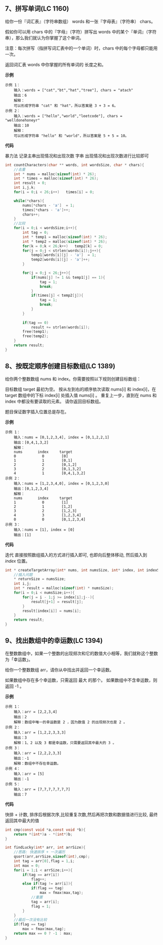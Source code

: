 ## 7、拼写单词(LC 1160)

给你一份『词汇表』（字符串数组） words 和一张『字母表』（字符串） chars。

假如你可以用 chars 中的『字母』（字符）拼写出 words 中的某个『单词』（字符串），那么我们就认为你掌握了这个单词。

注意：每次拼写（指拼写词汇表中的一个单词）时，chars 中的每个字母都只能用一次。

返回词汇表 words 中你掌握的所有单词的 长度之和。

**示例**

```
示例 1：
    输入：words = ["cat","bt","hat","tree"], chars = "atach"
    输出：6
    解释： 
    可以形成字符串 "cat" 和 "hat"，所以答案是 3 + 3 = 6。
示例 2：
    输入：words = ["hello","world","leetcode"], chars = "welldonehoneyr"
    输出：10
    解释：
    可以形成字符串 "hello" 和 "world"，所以答案是 5 + 5 = 10。
```

**代码**

暴力法 记录主串出现情况和出现次数   字串 出现情况和出现次数进行比较即可

```c
int countCharacters(char ** words, int wordsSize, char * chars){
    //去重
    int * nums = malloc(sizeof(int) * 26);
    int * times = malloc(sizeof(int) * 26);
    int result = 0;
    int i,j,k;
    for(i = 0;i < 26;i++)   times[i] = 0;

    while(*chars){
        nums[*chars - 'a']  = 1;
        times[*chars - 'a']++;
        chars++;
    }
    //比较
    for(i = 0;i < wordsSize;i++){
        int tag = 0;
        int * temp1 = malloc(sizeof(int) * 26);
        int * temp2 = malloc(sizeof(int) * 26);
        for(k = 0;k < 26;k++)   temp2[k] = 0;
        for(j = 0;j < strlen(words[i]);j++){
            temp1[words[i][j] - 'a']  = 1;
            temp2[words[i][j] - 'a']++;
        }

        for(j = 0;j < 26;j++){
            if(nums[j] != 1 && temp1[j] == 1){
                tag = 1;
                break;
            } 
            if(times[j] < temp2[j]){
                tag = 1;
                break;
            }
        }
        
        if(tag == 0)
            result += strlen(words[i]);
        free(temp1);
        free(temp2);
    }
    return result;
}
```



## 8、按既定顺序创建目标数组(LC 1389)

给你两个整数数组 nums 和 index。你需要按照以下规则创建目标数组：

目标数组 target 最初为空。
按从左到右的顺序依次读取 nums[i] 和 index[i]，在 target 数组中的下标 index[i] 处插入值 nums[i] 。
重复上一步，直到在 nums 和 index 中都没有要读取的元素。
请你返回目标数组。

题目保证数字插入位置总是存在。

**示例**

```
示例 1：
    输入：nums = [0,1,2,3,4], index = [0,1,2,2,1]
    输出：[0,4,1,3,2]
    解释：
    nums       index     target
    0            0        [0]
    1            1        [0,1]
    2            2        [0,1,2]
    3            2        [0,1,3,2]
    4            1        [0,4,1,3,2]
示例 2：
    输入：nums = [1,2,3,4,0], index = [0,1,2,3,0]
    输出：[0,1,2,3,4]
    解释：
    nums       index     target
    1            0        [1]
    2            1        [1,2]
    3            2        [1,2,3]
    4            3        [1,2,3,4]
    0            0        [0,1,2,3,4]
示例 3：
    输入：nums = [1], index = [0]
    输出：[1]
```

**代码**

迭代 直接按照数组插入的方式进行插入即可, 也即向后整体移动, 然后插入到 *index* 位置。

```c
int * createTargetArray(int* nums, int numsSize, int* index, int indexSize, int* returnSize){
    //插入问题
    * returnSize = numsSize;
    int i,j; 
    int * result = malloc(sizeof(int) * numsSize);
    for(i = 0;i < numsSize;i++){
        for(j = i - 1;j >= index[i];j--){
            result[j+1] = result[j];
        }
        result[index[i]] = nums[i];
    }
    return result;
}
```



## 9、找出数组中的幸运数(LC 1394)

在整数数组中，如果一个整数的出现频次和它的数值大小相等，我们就称这个整数为「幸运数」。

给你一个整数数组 arr，请你从中找出并返回一个幸运数。

如果数组中存在多个幸运数，只需返回 最大 的那个。
如果数组中不含幸运数，则返回 -1 。

**示例**

```
示例 1：
    输入：arr = [2,2,3,4]
    输出：2
    解释：数组中唯一的幸运数是 2 ，因为数值 2 的出现频次也是 2 。
示例 2：
    输入：arr = [1,2,2,3,3,3]
    输出：3
    解释：1、2 以及 3 都是幸运数，只需要返回其中最大的 3 。
示例 3：
    输入：arr = [2,2,2,3,3]
    输出：-1
    解释：数组中不存在幸运数。
示例 4：
    输入：arr = [5]
    输出：-1
示例 5：
    输入：arr = [7,7,7,7,7,7,7]
    输出：7
```

**代码**

快排 + 计数, 排序后根据次序,比较重复次数,然后再把次数和数据值进行比较, 最终返回其中最大的值

```c
int cmp(const void *a,const void *b){
    return *(int*)a - *(int*)b;
}

int findLucky(int* arr, int arrSize){
    //思路: 快速排序 + 一次遍历
    qsort(arr,arrSize,sizeof(int),cmp);
    int tag = arr[0],flag = 1,i;
    int max = 0;
    for(i = 1;i < arrSize;i++){
        if(tag == arr[i])
            flag++;
        else if(tag != arr[i]){
            if(flag == tag)
                max = fmax(max,tag);
            //重置
            tag = arr[i];
            flag = 1;
        }
    }
    //最后一次没有比较
    if(flag == tag)
        max = fmax(max,tag);
    return max == 0 ? -1 : max;
}
```

